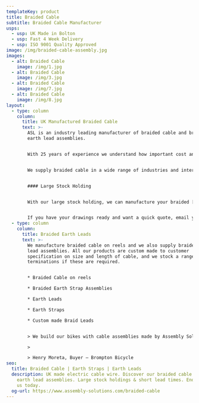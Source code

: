 ```yaml
---
templateKey: product
title: Braided Cable
subtitle: Braided Cable Manufacturer
usps:
  - usp: UK Made in Bolton
  - usp: Fast 4 Week Delivery
  - usp: ISO 9001 Quality Approved
image: /img/braided-cable-assembly.jpg
images:
  - alt: Braided Cable
    image: /img/1.jpg
  - alt: Braided Cable
    image: /img/3.jpg
  - alt: Braided Cable
    image: /img/7.jpg
  - alt: Braided Cable
    image: /img/8.jpg
layout:
  - type: column
    column:
      title: UK Manufactured Braided Cable
      text: >-
        ASL is an industry leading manufacturer of braided cable and braided
        earth lead assemblies.


        With 25 years of experience we understand how important cost and reliability is. To ensure every project is a success, we work closely with our customers from the costing stage right through to production, focusing on producing braided [cable assemblies](www.assembly-solutions.com/cable-assemblies) that are cost effective and fit for purpose.


        We supply braided cable in a wide range of industries and interestingly recently supplied braided earth leads into the QE2 Ship that is now a floating hotel in Dubai!


        #### Large Stock Holding


        With our large stock holding, we can manufacture your braided [cable assembly](www.assembly-solutions.com/cable-assembly) within a very short lead time. Whether you are looking for braided earth cable, braided earth leads or braided earth straps, we will be able to help!


        If you have your drawings ready and want a quick quote, email your RFQ to enquiry@assembly-solutions.com or if you want to chat with our engineers, call 01204 521999.
  - type: column
    column:
      title: Braided Earth Leads
      text: >-
        We manufacture braided cable on reels and we also supply braided earth
        lead assemblies. All our products are custom made to customer
        specification on size and length of cable, and we stock a range of
        terminations if these are required.


        * Braided Cable on reels

        * Braided Earth Strap Assemblies

        * Earth Leads

        * Earth Straps

        * Custom made Braid Leads


        > We build our bikes with cable assemblies made by Assembly Solutions as their quality is first class and deliveries are always on time, which is vital for our fast moving production lines! The sales and engineering team are an absolute pleasure to deal with, very friendly and quick to respond to any technical changes and quotations. It is very easy to say that ASL are one of our best suppliers!

        >

        > Henry Moreta, Buyer – Brompton Bicycle
seo:
  title: Braided Cable | Earth Straps | Earth Leads
  description: UK made electric cable wire. Discover our braided cable & braided
    earth lead assemblies. Large stock holdings & short lead times. Enquire with
    us today.
  og-url: https://www.assembly-solutions.com/braided-cable
---
```

